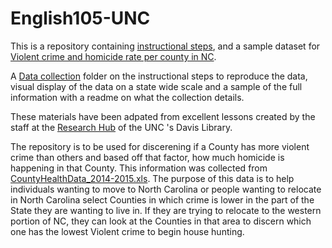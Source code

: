# English105-UNC
 This is a repository containing [instructional steps](https://github.com/dmhanson/English105-UNC/blob/main/Instructional%20steps.ipynb), and a sample dataset for [Violent crime and homicide rate per county in NC](https://github.com/dmhanson/English105-UNC/blob/main/ViolentCrime-HomicideRate-inNorthCarolina.xls). 

A [Data collection](https://github.com/dmhanson/English105-UNC/tree/main/Data%20collection) folder on the instructional steps to reproduce the data, visual display of the data on a state wide scale and a sample of the full information with a readme on what the collection details.

These materials have been adpated from excellent lessons created by the staff at the [Research Hub](https://library.unc.edu/hub/) of the UNC 's Davis Library.

The repository is to be used for discerening if a County has more violent crime than others and based off that factor, how much homicide is happening in that County. This information was collected from [CountyHealthData_2014-2015.xls](https://github.com/dmhanson/English105-UNC/blob/main/CountyHealthData_2014-2015.xls). The purpose of this data is to help individuals wanting to move to North Carolina or people wanting to relocate in North Carolina select Counties in which crime is lower in the part of the State they are wanting to live in. If they are trying to relocate to the western portion of NC, they can look at the Counties in that area to discern which one has the lowest Violent crime to begin house hunting. 

